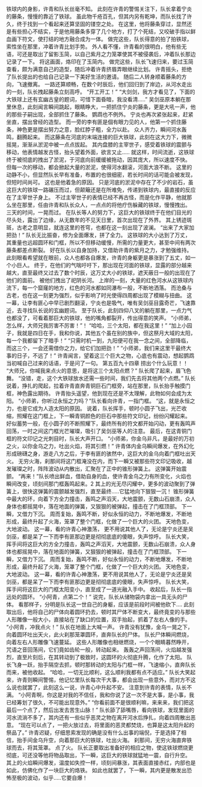 铁球内的身影，许青和队长丝毫不知。
此刻在许青的警惕关注下，队长拿着宁炎的藤条，慢慢的靠近了铁球。
虽此物千疮百孔，但其内另有乾坤，而队长找了许久，终于找到一个看起来还算坚固的镂空之处。
在这里，他将藤条穿过，显然还是有些担心不结实，于是他用藤条多穿了几个地方，打了个死结，又咬破手指以鲜血画下符文，使打结的地方融合成为一体。
做完这些，队长得意的拍了拍铁球，索性坐在那里，冲着许青比划手势。
外人看不懂，许青看的很明白，他有些无语，可还是取出了留影玉简，以自己紫月之力笼罩使其不被侵袭后，冲着队长那边记录了一下。
将这画面，烙印在了玉简内。
做完这些，队长飞速归来，要过玉简查看，颇为满意自己的造型，随后冲着许青挤眉弄眼继续比划。
许青摇头，拒绝了队长提出的也给自己记录一下美好生活的邀请。
随后二人转身顺着藤条的方向，飞速撤离。
一路还算顺畅，在数个时辰后，他们回归到了岸边，从河水走出的一刻，队长拽起藤条立刻高呼。
“开工开工！”
“大剑剑，我方才看见了，下面的大铁球上还有玄幽古皇的题词，可惜下面昏暗，我没看清…..”
吴剑巫原本躺在那里休息，此刻闻言瞬间跳起，眼睛睁大，一把抓住宁炎的藤条，更是大吼一声，他的那些子嗣出现，全部抓住了藤条。
鹦鹉也不例外。
宁炎也再次紧张起来，赶紧坐直，摆出曾经的造型。
而一旁的李有匪是個有眼力见的人，他第一个抓住藤条，神色更是摆出努力之意，脸红脖子粗，全力以赴。
众人齐力，瞬间河水轰鸣，翻腾起来。
而这藤条在河底的末端连接的巨大铁球，此刻在这大力下，微微摇晃，渐渐从淤泥中被一点点拔起。
其内盘膝的主宰世子，感受着铁球的震颤与移动，他表情越发古怪，抬头望着外面，欲言又止…..
就这样，时间流逝，这铁球终于被彻底的拽出了淤泥，于河底向前缓缓被拖动，因其庞大，所以速度不快。
但每一次的移动，都会掀起大量的淤泥，使得河水翻滚，河面大浪不断。
这里的动静不小，但显然队长早有准备，布置的也很细密，若长时间的话可能会被发现，但短时间尚可。
这也是他着急的原因。
只是河底的淤泥中存在了不少的岩石，虽这巨大的铁球一路碾压而过，但颠簸还是在所难免，传递到铁球内，最直接的反应在了主宰世子身上。
不过主宰世子的表情已经不再古怪，而是化作平静，他就那么坐在那里，任由许青和队长众人，一点点的将他疗伤躲藏的铁球，慢慢拽出。
三天的时间，一晃而过。
在队长等人的努力下，这巨大的铁球终于在他们目光的尽头处，露出了边缘，从无数年的不见天日里，首次出现在了外界。
其上锈迹斑斑，古老之意明显，就连这里的苍穹，也都在这一刻出现了波澜。
“出来了大家加把劲！”
队长无比振奋，修为全面爆发，拼了全力。
这铁球的大小达到了万丈，其重量也远超圆环和门框，所以不但移动缓慢，所需的力量更大，甚至中间有两次藤条都差点断裂。
好在队长以自身加持，又借助许青的紫月之力，才勉强维持。
此刻眼看希望就在眼前，众人也都各自爆发，许青的身躯更是暴涨到了五丈，如一个小巨人。
终于，在他们的气喘吁吁下，那出现在河面的铁球，显露的部分越来越大，直至最终又过去了数个时辰，这万丈大小的铁球，遮天蔽日一般的出现在了他们的面前。
被他们拽出了祀阴长河。
上岸的一刻，大量的红色河水从这铁球内流下，每一个窟窿的地方，红色的河水都如同瀑布一般，不断地洒落。
而沧桑与古老，也在这一刻更为强烈，似乎影响了时光使得四周都出现了模糊与扭曲。
这一幕，让李有匪心中早已剧烈翻滚，宁炎也是吸气，唯有吴剑巫目露奇芒，飞速靠近，去寻找队长说的玄幽题词。
至于队长，此刻四仰八叉的躺在那里，一点力气也都没了，可看着那巨大的铁球，他的嘴角都裂开，传出得意的笑声。
“小师弟，怎么样，大师兄我厉害不厉害！”！
“哈哈，三个太阳，都在我这里！”
“加上小园子，我就是四日在手，我和你说，其他五个虽在别的族中，但这祭月大域的太阳，每一个我都留下了暗手！”
“只需时机一到，九阳便可在我一念之间，全部降临，而这三个，一会还需借你之力，给它们加把劲！”
“小师弟，我们来这里干最终大事的日子，不远了！”
许青闻言，望着这三个巨大之物，心底也有震动，想起鹦鹉当初喊自己过来的话语，于是问了一句。
第五百九十四章 捞出个什么玩意！！
“大师兄，你喊我来点火的意思，是将这三个太阳点燃？”
队长爬了起来，眉飞色舞。
“没错，走，这个大铁球放水还需一些时间，我们先去将其他两个点燃。”
队长说着，挣扎的爬起，拉着许青直奔青铜巨石门框旁，站在那里，队长抬手触摸门框，神色露出期待。
许青抬头遥望，他到现在还是不太理解，此物如何会成为太阳。
“小师弟，你听过永恒之力吗？”队长看向许青，一指门框。
“这，就是永恒之力，也是它成为人造太阳的原因。
说着，队长挥手，顿时小圆子飞出，光芒收缩，照耀在这门框上，下一瞬青铜颜色的巨石中那些符文印记，纷纷闪耀起来。
好似蓄势一般，在小圆子的不断照耀下，最终所有的符文都开始闪动，更有轰鸣声回荡，一时之间这门框光芒璀璨，吸引了吴剑巫等人的注意。
最后，在这青铜门框的符文印记之光刺目时，队长大声开口。
“小师弟，你金乌非凡，是最好的万初之火，以你金乌之力，吐出火焰，将其引燃！”
许青体内金乌瞬间爆发，在外幻化形成磅礴之身，游走八方之后，于李有匪的骇然中，这巨大的金乌向着门框吐出天火。
无穷火海，刹那间将这门框淹没在内，而下一瞬又被那些符文印记吸收，越发璀璨之时，阵阵波动从内散出，汇聚在了正中的锥形弹簧上。
这弹簧开始震颤。
“再来！”队长喷出鲜血，借助自身的血，使许青金乌之力有所变化，火焰也瞬间改变，顷刻间那门框轰鸣起来。2
其上的光无尽闪耀中，更多的波动聚到了弹簧上，很快这弹簧的震颤越发强烈，直至最终…..它猛地向下狠狠一沉！
锥形弹簧中最大的环，向着下方全力撞击，轰鸣之声滔天，大地震颤，无数山石崩溃，众人身体也都摇晃中，落在地面的弹簧，又狠狠的被弹起，撞击在了门框顶部。
下一瞬，又借力下沉。
周而复始，轰鸣不断，好似永恒的动力，不断地爆发，不断地形成，最终升起了火海，笼罩了整个门框，化做了一个巨大的火团。
天地色变，大地波动。
这一幕，看的许青心神激荡，
更不用说其他人了，无论是宁炎还是吴剑巫，都是呆了一下而李有匪那边更是彻彻底底的傻眼，失声惊呼。
队长大笑，挥手间将这巨大的方全力撞击，轰鸣之声滔天，大地震颤，无数山石崩溃，众人身体也都摇晃中，落在地面的弹簧，又狠狠的被弹起，撞击在了门框顶部。
下一瞬，又借力下沉。
周而复始，轰鸣不断，好似永恒的动力，不断地爆发，不断地形成，最终升起了火海，笼罩了整个门框，化做了一个巨大的火团。
天地色变，大地波动。
这一幕，看的许青心神激荡，更不用说其他人了，无论是宁炎还是吴剑巫，都是呆了一下而李有匪那边更是彻彻底底的傻眼，失声惊呼。
队长大笑，挥手间将这巨大的门框太阳变小，直至成了一道光融入手中。
收起后，队长一指远处的圆环。
“小阿青，点第二个！”
说完，队长从储物袋内拿出一具无头的尸体。
看那样子，分明是队长这一世自己的身躯，应该是前段时间被他砍下….
此刻取出后，他将自己的尸体向着圆环扔去，顿时其尸体不断变大，最终竟变的与那些人形雕像一般大小，直接站在了缺口的位置，双手抬起，抓着了左右人像的手。
“小阿青，冲我点火！”
队长在地面上大喊一声。
许青没有犹豫，金乌一晃之下，向着圆环吐出天火，此火刹那笼罩圆环，直奔队长的尸体。
队长尸体瞬间燃烧，向着左右人形雕像飞速蔓延。
这些人形雕像也相继燃烧，一个个眼睛暮然睁开，咒语之音回荡间，它们竟如齿轮一般，转动起来。
轰轰之声回荡间，火焰越发强烈，直至片刻后，在其转动到了极致时，这圆环的火彻底升腾，化作了太阳。
队长飞身一跃，抬手隔空去抓，顿时那转动的太阳与门框一样，飞速缩小，直奔队长而来，被他收起。
“哈哈，一切无比顺利，这么顺利我都有点不适应。”
队长大笑起来，许青则瞬间警惕，他记忆里队长每次干大事，都会出现一些意外，而对方不这么说也就罢了，此刻这么一说，许青心中升起不安。
注意到许青的表情，队长不满。
“小阿青啊，你这是对我的不信任，我和你说了这一次不是大事，是小事，我已经筹划了很久，不可能出现意外。”
“你看前面不是很顺利嘛，来来来，我们把这最后一个点了，然后出发去苦生山脉！”
队长舔了舔嘴唇，看向铁球，发现里面的河水流淌不多了，其内还有一些似乎恶灵之物在离开河水后挣扎，向着四周散出恶意。
“现在可以点了，一把火放过去，将里面的恶灵都焚烧，也算是这太阳升起的祭品了。”
许青迟疑，仔细思索发现的确是没有什么出事的端倪，于是选择了相信，抬手间金乌升空，向着那巨大的铁球，吐出火海。
刹那间，无穷火海直奔铁球而去，将其笼罩。
点了火。
队长正要取出准备好的相应之物，使这铁球燃烧更彻底，可还没等他将物品取出，下一瞬，这巨大的铁球就猛地一震，自行升空。
其上的火焰瞬间爆发，温度如失控一样，顷刻间暴涨，其表面直接赤红，内部也是如此，仿佛化作了一块巨大的烙铁。
如此也就罢了，下一瞬，其内更是散发出恐怖至极的波动，似乎…..它要自爆！